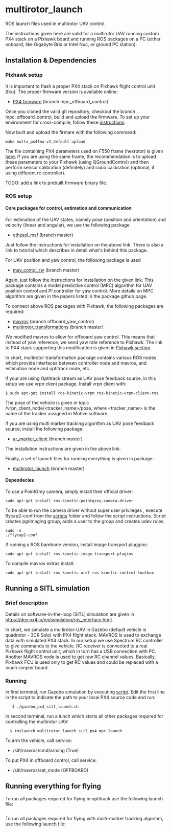 # multirotor_launch
ROS launch files used in multirotor UAV control.

The instructions given here are valid for a multirotor UAV running custom PX4 stack on a Pixhawk board and running ROS packages on a PC (either onboard, like Gigabyte Brix or Intel Nuc, or ground PC station).

## Installation & Dependencies

### Pixhawk setup
It is important to flash a proper PX4 stack on Pixhawk flight control unit (fcu). The proper firmware version is available online:
  * [PX4 firmware](https://github.com/westpoint-robotics/Firmware/tree/mpc_offboard_control) (branch mpc_offboard_control)

Once you cloned the valid git repository, checkout the branch mpc_offboard_control, build and upload the firmware. To set up your environment for cross-compile, follow these [instructions](https://dev.px4.io/en/setup/dev_env_linux.html).

Now built and upload the firmare with the following command:
```
make nuttx_px4fmu-v2_default upload
```
The file containing PX4 parameters used on F550 frame (hexrotor) is given [here](https://github.com/westpoint-robotics/Firmware/blob/mpc_offboard_control/parameters/f550_mpc_offboard_control.params). If you are using the same frame, the recommendation is to upload these parameters to your Pixhawk (using QGroundControl) and then perform sensor calibration (definitely) and radio calibration (optional, if using different rc controller).

TODO: add a link to prebuilt firmware binary file.

### ROS setup

#### Core packages for control, estimation and communication
For estimation of the UAV states, namely pose (position and orientation) and velocity (linear and angular), we use the following package 
  * [ethzasl_msf](https://github.com/westpoint-robotics/ethzasl_msf) (branch master)
 
Just follow the instructions for installation on the above link. There is also a link to tutorial which describes in detail what's behind this package.

For UAV position and yaw control, the following package is used
  * [mav_contol_rw](https://github.com/westpoint-robotics/mav_control_rw) (branch master)

Again, just follow the instructions for installation on the given link. This package contains a model predictive control (MPC) algorithm for UAV position control and PI controller for yaw control. More details on MPC algorithm are given in the papers listed in the package github page.

To connect above ROS packages with Pixhawk, the following packages are required:
  * [mavros](https://github.com/westpoint-robotics/mavros) (branch offboard_yaw_control)
  * [multirotor_transformations](https://github.com/westpoint-robotics/multirotor_transformations) (branch master)

We modified mavros to allow for offboard yaw control. This means that instead of yaw reference, we send yaw rate reference to Pixhawk. The link to PX4 stack supporting this modification is given in [Pixhawk section](#pixhawk-setup).

In short, multirotor transformation package contains various ROS nodes which provide interfaces between controller node and mavros, and estimation node and optitrack node, etc.

If your are using Optitrack stream as UAV pose feedback source, in this setup we use vrpn client package. Install vrpn client with:
```
$ sudo apt-get install ros-kinetic-vrpn ros-kinetic-vrpn-client-ros
```
The pose of the vehicle is given in topic /vrpn_client_node/<tracker_name>/pose, where <tracker_name> is the name of the tracker assigned in Motive software.

If you are using multi marker tracking algorithm as UAV pose feedback source, install the following package:

  * [ar_marker_client](https://github.com/westpoint-robotics/ar_marker_client) (branch master)

The installation instructions are given in the above link.

Finally, a set of launch files for running everything is given in package:

  * [multirotor_launch](https://github.com/westpoint-robotics/multirotor_launch) (branch master)

#### Dependecies
To use a PointGrey camera, simply install their official driver:
```
sudo apt-get install ros-kinetic-pointgrey-camera-driver
```
To be able to run the camera driver without super user privileges , execute flycap2-conf from the [scripts](scripts) folder and follow the script instructions. Script creates pgrimaging group, adds a user to the group and creates udev rules.
```
sudo -s
./flycap2-conf
```
If running a ROS barebone version, install image transport pluggins:
```
sudo apt-get install ros-kinetic-image-transport-plugins
```
To compile mavros extras install:
```
sudo apt-get install ros-kinetic-urdf ros-kinetic-control-toolbox
```

## Running a SITL simulation

### Brief description
Details on software-in-the-loop (SITL) simulation are given in https://dev.px4.io/en/simulation/ros_interface.html. 

In short, we simulate a multirotor-UAV in Gazebo (default vehicle is quadrotor - 3DR Solo) with PX4 flight stack. MAVROS is used to exchange data with simulated PX4 stack. In our setup we use Spectrum RC controller to give commands to the vehicle. RC receiver is connected to a real Pixhawk flight control unit, which in turn has a USB connection with PC. Another MAVROS node is used to get raw RC channel values. Basically, Pixhawk FCU is used only to get RC values and could be replaced with a much simpler board.

### Running
In first terminal, run Gazebo simulation by executing [script](https://github.com/westpoint-robotics/multirotor_launch/blob/master/scripts/gazebo_px4_sitl_launch.sh). Edit the first line in the script to indicate the path to your local PX4 source code and run:
```
   $ ./gazebo_px4_sitl_launch.sh 
```
In second terminal, run a lunch which starts all other packages required for controlling the multirotor UAV:
```
  $ roslaunch multirotor_launch sitl_px4_mpc.launch
```
To arm the vehicle, call service:
  * /sitl/mavros/cmd/arming (True)

To put PX4 in offboard control, call service:
  * /sitl/mavros/set_mode (OFFBOARD)

## Running everything for flying
To run all packages required for flying in optitrack use the following launch file:
```  $ roslaunch multirotor_launch px4_msf_mpc_mavros_optitrack.launch 
```

To run all packages required for flying with multi-marker tracking algorihm, use the following launch file:
```  $ roslaunch multirotor_launch px4_msf_mpc_mavros_multimarker.launch
```
